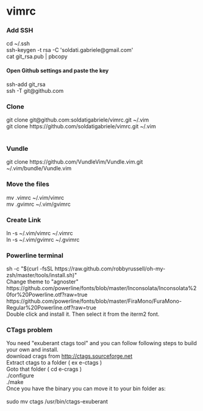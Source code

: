 # vimrc

<h3>Add SSH</h3>
cd ~/.ssh
<br>
ssh-keygen -t rsa -C 'soldati.gabriele@gmail.com'
<br>
cat git_rsa.pub | pbcopy
<br>
<h4>Open Github settings and paste the key</h4>
ssh-add git_rsa
<br>
ssh -T git@github.com
<br>

<h3>Clone</h3>
git clone git@github.com:soldatigabriele/vimrc.git ~/.vim
<br>
git clone https://github.com/soldatigabriele/vimrc.git ~/.vim
<br><br>
<h3>Vundle</h3>
git clone https://github.com/VundleVim/Vundle.vim.git ~/.vim/bundle/Vundle.vim
<h3>Move the files</h3>
mv .vimrc ~/.vim/vimrc
<br>
mv .gvimrc ~/.vim/gvimrc
<br>
<h3>Create Link</h3>
ln -s ~/.vim/vimrc ~/.vimrc
<br>
ln -s ~/.vim/gvimrc ~/.gvimrc
<br>

<h3>Powerline terminal</h3>
sh -c "$(curl -fsSL https://raw.github.com/robbyrussell/oh-my-zsh/master/tools/install.sh)"
<br>
Change theme to "agnoster"
<br>
https://github.com/powerline/fonts/blob/master/Inconsolata/Inconsolata%20for%20Powerline.otf?raw=true
<br>
https://github.com/powerline/fonts/blob/master/FiraMono/FuraMono-Regular%20Powerline.otf?raw=true
<br>
Double click and install it. Then select it from the iterm2 font.
<br>

<h3>CTags problem</h3>

You need "exuberant ctags tool" and you can follow following steps to build your own and install.
<br>
download crags from http://ctags.sourceforge.net
<br>
Extract ctags to a folder ( ex e-ctags )
<br>
Goto that folder ( cd e-crags )
<br>
./configure
<br>
./make
<br>
Once you have the binary you can move it to your bin folder as:
<br>
<br>
sudo mv ctags /usr/bin/ctags-exuberant




